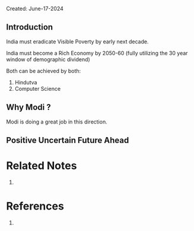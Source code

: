 Created: June-17-2024
## Introduction

India must eradicate Visible Poverty by early next decade.

India must become a Rich Economy by 2050-60 (fully utilizing the 30 year window of demographic dividend)

Both can be achieved by both:

1. Hindutva
2. Computer Science

## Why Modi ?

Modi is doing a great job in this direction.

## Positive Uncertain Future Ahead



# Related Notes

1. 
# References

1. 